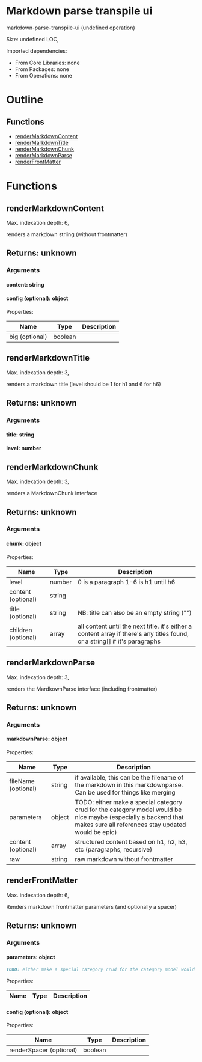 # Markdown parse transpile ui

markdown-parse-transpile-ui (undefined operation)

Size: undefined LOC, 
 
Imported dependencies:

- From Core Libraries: none
- From Packages: none
- From Operations: none

# Outline

## Functions

- [renderMarkdownContent](#renderMarkdownContent)
- [renderMarkdownTitle](#renderMarkdownTitle)
- [renderMarkdownChunk](#renderMarkdownChunk)
- [renderMarkdownParse](#renderMarkdownParse)
- [renderFrontMatter](#renderFrontMatter)



# Functions

## renderMarkdownContent

Max. indexation depth: 6, 

renders a markdown striing (without frontmatter)

## Returns: unknown

### Arguments

#### content: string







#### config (optional): object





Properties: 

 | Name | Type | Description |
|---|---|---|
| big (optional) | boolean |  |


## renderMarkdownTitle

Max. indexation depth: 3, 

renders a markdown title (level should be 1 for h1 and 6 for h6)

## Returns: unknown

### Arguments

#### title: string







#### level: number







## renderMarkdownChunk

Max. indexation depth: 3, 

renders a MarkdownChunk interface

## Returns: unknown

### Arguments

#### chunk: object





Properties: 

 | Name | Type | Description |
|---|---|---|
| level  | number | 0 is a paragraph 1-6 is h1 until h6 |
| content (optional) | string |  |
| title (optional) | string | NB: title can also be an empty string ("") |
| children (optional) | array | all content until the next title. it's either a content array if there's any titles found, or a string[] if it's paragraphs |


## renderMarkdownParse

Max. indexation depth: 3, 

renders the MardkownParse interface (including frontmatter)

## Returns: unknown

### Arguments

#### markdownParse: object





Properties: 

 | Name | Type | Description |
|---|---|---|
| fileName (optional) | string | if available, this can be the filename of the markdown in this markdownparse. Can be used for things like merging |
| parameters  | object | TODO: either make a special category crud for the category model would be nice maybe (especially a backend that makes sure all references stay updated would be epic) |
| content (optional) | array | structured content based on h1, h2, h3, etc (paragraphs, recursive) |
| raw  | string | raw markdown without frontmatter |


## renderFrontMatter

Max. indexation depth: 6, 

Renders markdown frontmatter parameters (and optionally a spacer)

## Returns: unknown

### Arguments

#### parameters: object



```md
TODO: either make a special category crud for the category model would be nice maybe (especially a backend that makes sure all references stay updated would be epic)
```


Properties: 

 | Name | Type | Description |
|---|---|---|



#### config (optional): object





Properties: 

 | Name | Type | Description |
|---|---|---|
| renderSpacer (optional) | boolean |  |


